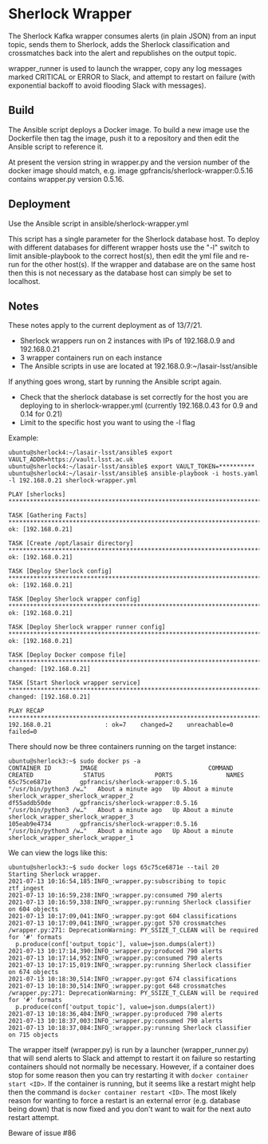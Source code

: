 # Sherlock Wrapper
The Sherlock Kafka wrapper consumes alerts (in plain JSON) from an input topic, sends them to Sherlock,
adds the Sherlock classification and crossmatches back into the alert and republishes on the output topic.

wrapper_runner is used to launch the wrapper, copy any log messages marked CRITICAL or ERROR to Slack, and attempt to restart on failure (with exponential backoff to avoid flooding Slack with messages).

## Build
The Ansible script deploys a Docker image. To build a new image use the Dockerfile then tag the image, push it to a repository and then edit the Ansible script to reference it.

At present the version string in wrapper.py and the version number of the docker image should match, e.g. image gpfrancis/sherlock-wrapper:0.5.16 contains wrapper.py version 0.5.16.

## Deployment
Use the Ansible script in ansible/sherlock-wrapper.yml

This script has a single parameter for the Sherlock database host. To deploy with different databases for different wrapper hosts use the "-l" switch to limit ansible-playbook to the correct host(s), then edit the yml file and re-run for the other host(s). If the wrapper and database are on the same host then this is not necessary as the database host can simply be set to localhost.

## Notes
These notes apply to the current deployment as of 13/7/21.

* Sherlock wrappers run on 2 instances with IPs of 192.168.0.9 and 192.168.0.21
* 3 wrapper containers run on each instance
* The Ansible scripts in use are located at 192.168.0.9:~/lasair-lsst/ansible

If anything goes wrong, start by running the Ansible script again.
* Check that the sherlock database is set correctly for the host you are deploying to in sherlock-wrapper.yml (currently 192.168.0.43 for 0.9 and 0.14 for 0.21)
* Limit to the specific host you want to using the -l flag

Example:
```
ubuntu@sherlock4:~/lasair-lsst/ansible$ export VAULT_ADDR=https://vault.lsst.ac.uk
ubuntu@sherlock4:~/lasair-lsst/ansible$ export VAULT_TOKEN=**********
ubuntu@sherlock4:~/lasair-lsst/ansible$ ansible-playbook -i hosts.yaml -l 192.168.0.21 sherlock-wrapper.yml 

PLAY [sherlocks] *******************************************************************************************************************************************************************************

TASK [Gathering Facts] *************************************************************************************************************************************************************************
ok: [192.168.0.21]

TASK [Create /opt/lasair directory] ************************************************************************************************************************************************************
ok: [192.168.0.21]

TASK [Deploy Sherlock config] ******************************************************************************************************************************************************************
ok: [192.168.0.21]

TASK [Deploy Sherlock wrapper config] **********************************************************************************************************************************************************
ok: [192.168.0.21]

TASK [Deploy Sherlock wrapper runner config] ***************************************************************************************************************************************************
ok: [192.168.0.21]

TASK [Deploy Docker compose file] **************************************************************************************************************************************************************
changed: [192.168.0.21]

TASK [Start Sherlock wrapper service] **********************************************************************************************************************************************************
changed: [192.168.0.21]

PLAY RECAP *************************************************************************************************************************************************************************************
192.168.0.21               : ok=7    changed=2    unreachable=0    failed=0   
```

There should now be three containers running on the target instance:
```
ubuntu@sherlock3:~$ sudo docker ps -a
CONTAINER ID        IMAGE                               COMMAND                  CREATED              STATUS              PORTS               NAMES
65c75ce6871e        gpfrancis/sherlock-wrapper:0.5.16   "/usr/bin/python3 /w…"   About a minute ago   Up About a minute                       sherlock_wrapper_sherlock_wrapper_2
df55addb50de        gpfrancis/sherlock-wrapper:0.5.16   "/usr/bin/python3 /w…"   About a minute ago   Up About a minute                       sherlock_wrapper_sherlock_wrapper_3
105eab9e4734        gpfrancis/sherlock-wrapper:0.5.16   "/usr/bin/python3 /w…"   About a minute ago   Up About a minute                       sherlock_wrapper_sherlock_wrapper_1
```

We can view the logs like this:
```
ubuntu@sherlock3:~$ sudo docker logs 65c75ce6871e --tail 20
Starting Sherlock wrapper.
2021-07-13 10:16:54,185:INFO_:wrapper.py:subscribing to topic ztf_ingest
2021-07-13 10:16:59,238:INFO_:wrapper.py:consumed 790 alerts
2021-07-13 10:16:59,338:INFO_:wrapper.py:running Sherlock classifier on 604 objects
2021-07-13 10:17:09,041:INFO_:wrapper.py:got 604 classifications
2021-07-13 10:17:09,041:INFO_:wrapper.py:got 570 crossmatches
/wrapper.py:271: DeprecationWarning: PY_SSIZE_T_CLEAN will be required for '#' formats
  p.produce(conf['output_topic'], value=json.dumps(alert))
2021-07-13 10:17:14,390:INFO_:wrapper.py:produced 790 alerts
2021-07-13 10:17:14,952:INFO_:wrapper.py:consumed 790 alerts
2021-07-13 10:17:15,019:INFO_:wrapper.py:running Sherlock classifier on 674 objects
2021-07-13 10:18:30,514:INFO_:wrapper.py:got 674 classifications
2021-07-13 10:18:30,514:INFO_:wrapper.py:got 648 crossmatches
/wrapper.py:271: DeprecationWarning: PY_SSIZE_T_CLEAN will be required for '#' formats
  p.produce(conf['output_topic'], value=json.dumps(alert))
2021-07-13 10:18:36,404:INFO_:wrapper.py:produced 790 alerts
2021-07-13 10:18:37,003:INFO_:wrapper.py:consumed 790 alerts
2021-07-13 10:18:37,084:INFO_:wrapper.py:running Sherlock classifier on 715 objects
```

The wrapper itself (wrapper.py) is run by a launcher (wrapper_runner.py) that will send alerts to Slack and attempt to restart it on failure so restarting containers should not normally be necessary. However, if a container does stop for some reason then you can try restarting it with `docker container start <ID>`. If the container is running, but it seems like a restart might help then the command is `docker container restart <ID>`. The most likely reason for wanting to force a restart is an external error (e.g. database being down) that is now fixed and you don't want to wait for the next auto restart attempt.

Beware of issue #86

